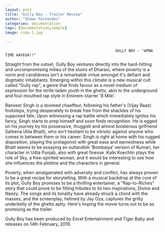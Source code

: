 ```yaml
---
layout: post
title: "Gully Boy - Trailer Review"
author: "Shawn Fernandes"
categories: documentation
tags: [documentation,sample]
image: cuba-1.jpg
      
---
```


                                                      GULLY BOY - "APNA TIME AAYEGA!!"
                                                    
Straight from the outset, Gully Boy ventures directly into the hard-hitting and uncompromising milieu of the slums of Dharavi, where poverty is a norm and candidness isn't a remarkable virtue amongst it's defiant and dogmatic inhabitants. Emerging within this climate is a new musical cult called "Gully rap", a genre that finds favour as a novel medium of expression for the strife-laden youth in the ghetto, akin to the underground and foul-mouthed rap style in Eminem-starrer '8 Mile'. 

Ranveer Singh is a doomed chaeffeur, following his father's (Vijay Raaz) footsteps, trying desperately to break free from the shackles of his supposed fate. Upon witnessing a rap battle which immediately ignites his fancy, Singh starts to prep himself and soon finds recognition. He is egged on his journey by his possessive, thuggish and almost boisterous girlfriend Safeena (Alia Bhatt), who isn't hesitant to be vitriolic against anyone who comes in between them or his career. Singh is right at home with his rugged disposition, playing the protagonist with great ease and earnestness while Bhatt seems to be essaying an outlandish 'Bombaiya' version of Kumari, her character in Udta Punjab, also with great finesse. Kalki Koechlin plays the role of Sky, a free-spirited woman, and it would be interesting to see how she influences the plotline and the characters in general. 

Poverty, when amalgamated with adversity and conflict, has always proven to be a great recipe for storytelling. With a musical backdrop at the core of its plot, Gully Boy promises to be a thrilling entertainer, a "Rap-to-Riches" story that could prove to be fitting tributes to its two inspirations, Divine and Naezy. The songs and its tonality have already struck a chord with the masses, and the screenplay, helmed by Jay Oza, captures the gritty underbelly of the ghetto aptly. Here's hoping the movie turns out to be as promising as the trailer.

Gully Boy has been produced by Excel Entertainment and Tiger Baby and releases on 14th February, 2019.
